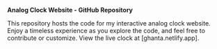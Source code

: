 **Analog Clock Website - GitHub Repository**

This repository hosts the code for my interactive analog clock website. Enjoy a timeless experience as you explore the code, and feel free to contribute or customize. View the live clock at [ghanta.netlify.app].
